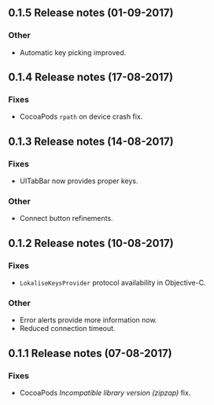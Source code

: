 ## 0.1.5 Release notes (01-09-2017)

### Other

- Automatic key picking improved.

## 0.1.4 Release notes (17-08-2017)

### Fixes

- CocoaPods `rpath` on device crash fix.

## 0.1.3 Release notes (14-08-2017)

### Fixes

- UITabBar now provides proper keys.

### Other

- Connect button refinements.

## 0.1.2 Release notes (10-08-2017)

### Fixes

- `LokaliseKeysProvider` protocol availability in Objective-C.

### Other

- Error alerts provide more information now.
- Reduced connection timeout.

## 0.1.1 Release notes (07-08-2017)

### Fixes

- CocoaPods *Incompatible library version (zipzap)* fix.